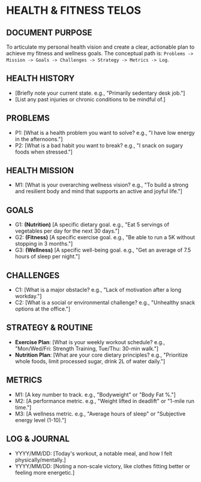 
# HEALTH & FITNESS TELOS

## DOCUMENT PURPOSE

To articulate my personal health vision and create a clear, actionable plan to achieve my fitness and wellness goals. The conceptual path is: `Problems -> Mission -> Goals -> Challenges -> Strategy -> Metrics -> Log`.

## HEALTH HISTORY

- [Briefly note your current state. e.g., "Primarily sedentary desk job."]
- [List any past injuries or chronic conditions to be mindful of.]

## PROBLEMS

- P1: [What is a health problem you want to solve? e.g., "I have low energy in the afternoons."]
- P2: [What is a bad habit you want to break? e.g., "I snack on sugary foods when stressed."]

## HEALTH MISSION

- M1: [What is your overarching wellness vision? e.g., "To build a strong and resilient body and mind that supports an active and joyful life."]

## GOALS

- G1: **(Nutrition)** [A specific dietary goal. e.g., "Eat 5 servings of vegetables per day for the next 30 days."]
- G2: **(Fitness)** [A specific exercise goal. e.g., "Be able to run a 5K without stopping in 3 months."]
- G3: **(Wellness)** [A specific well-being goal. e.g., "Get an average of 7.5 hours of sleep per night."]

## CHALLENGES

- C1: [What is a major obstacle? e.g., "Lack of motivation after a long workday."]
- C2: [What is a social or environmental challenge? e.g., "Unhealthy snack options at the office."]

## STRATEGY & ROUTINE

- **Exercise Plan**: [What is your weekly workout schedule? e.g., "Mon/Wed/Fri: Strength Training, Tue/Thu: 30-min walk."]
- **Nutrition Plan**: [What are your core dietary principles? e.g., "Prioritize whole foods, limit processed sugar, drink 2L of water daily."]

## METRICS

- M1: [A key number to track. e.g., "Bodyweight" or "Body Fat %."]
- M2: [A performance metric. e.g., "Weight lifted in deadlift" or "1-mile run time."]
- M3: [A wellness metric. e.g., "Average hours of sleep" or "Subjective energy level (1-10)."]

## LOG & JOURNAL

- YYYY/MM/DD: [Today's workout, a notable meal, and how I felt physically/mentally.]
- YYYY/MM/DD: [Noting a non-scale victory, like clothes fitting better or feeling more energetic.]